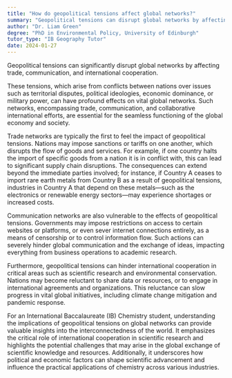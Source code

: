 ```yaml
---
title: "How do geopolitical tensions affect global networks?"
summary: "Geopolitical tensions can disrupt global networks by affecting trade, communication, and international cooperation."
author: "Dr. Liam Green"
degree: "PhD in Environmental Policy, University of Edinburgh"
tutor_type: "IB Geography Tutor"
date: 2024-01-27
---
```


Geopolitical tensions can significantly disrupt global networks by affecting trade, communication, and international cooperation.

These tensions, which arise from conflicts between nations over issues such as territorial disputes, political ideologies, economic dominance, or military power, can have profound effects on vital global networks. Such networks, encompassing trade, communication, and collaborative international efforts, are essential for the seamless functioning of the global economy and society.

Trade networks are typically the first to feel the impact of geopolitical tensions. Nations may impose sanctions or tariffs on one another, which disrupts the flow of goods and services. For example, if one country halts the import of specific goods from a nation it is in conflict with, this can lead to significant supply chain disruptions. The consequences can extend beyond the immediate parties involved; for instance, if Country A ceases to import rare earth metals from Country B as a result of geopolitical tensions, industries in Country A that depend on these metals—such as the electronics or renewable energy sectors—may experience shortages or increased costs.

Communication networks are also vulnerable to the effects of geopolitical tensions. Governments may impose restrictions on access to certain websites or platforms, or even sever internet connections entirely, as a means of censorship or to control information flow. Such actions can severely hinder global communication and the exchange of ideas, impacting everything from business operations to academic research.

Furthermore, geopolitical tensions can hinder international cooperation in critical areas such as scientific research and environmental conservation. Nations may become reluctant to share data or resources, or to engage in international agreements and organizations. This reluctance can slow progress in vital global initiatives, including climate change mitigation and pandemic response.

For an International Baccalaureate (IB) Chemistry student, understanding the implications of geopolitical tensions on global networks can provide valuable insights into the interconnectedness of the world. It emphasizes the critical role of international cooperation in scientific research and highlights the potential challenges that may arise in the global exchange of scientific knowledge and resources. Additionally, it underscores how political and economic factors can shape scientific advancement and influence the practical applications of chemistry across various industries.
    